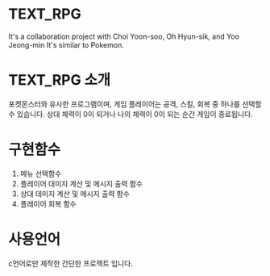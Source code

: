 # TEXT_RPG
It's a collaboration project with Choi Yoon-soo, Oh Hyun-sik, and Yoo Jeong-min
It's similar to Pokemon.

# TEXT_RPG 소개
포켓몬스터와 유사한 프로그램이며, 게임 플레이어는 공격, 스킬, 회복 중 하나를 선택할 수 있습니다.
상대 체력이 0이 되거나 나의 체력이 0이 되는 순간 게임이 종료됩니다.

# 구현함수
1. 메뉴 선택함수
2. 플레이어 대미지 계산 및 메시지 출력 함수
3. 상대 데미지 계산 및 메시지 출력 함수
4. 플레이어 회복 함수

# 사용언어
c언어로만 제작한 간단한 프로젝트 입니다.
